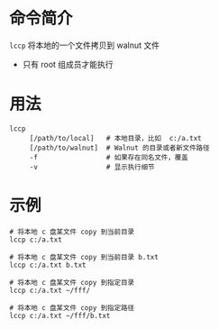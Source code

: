 # 命令简介 

 `lccp` 将本地的一个文件拷贝到 walnut 文件
     
 - 只有 root 组成员才能执行

# 用法

    lccp
         [/path/to/local]   # 本地目录，比如  c:/a.txt
         [/path/to/walnut]  # Walnut 的目录或者新文件路径
         -f                 # 如果存在同名文件，覆盖
         -v                 # 显示执行细节
    
    
# 示例

    # 将本地 c 盘某文件 copy 到当前目录
    lccp c:/a.txt
    
    # 将本地 c 盘某文件 copy 到当前目录 b.txt
    lccp c:/a.txt b.txt
    
    # 将本地 c 盘某文件 copy 到指定目录
    lccp c:/a.txt ~/fff/
    
    # 将本地 c 盘某文件 copy 到指定路径
    lccp c:/a.txt ~/fff/b.txt